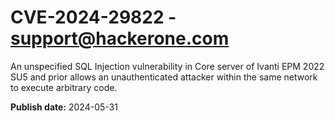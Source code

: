 # CVE-2024-29822 - support@hackerone.com

An unspecified SQL Injection vulnerability in Core server of Ivanti EPM 2022 SU5 and prior allows an unauthenticated attacker within the same network to execute arbitrary code. 

**Publish date:** 2024-05-31
